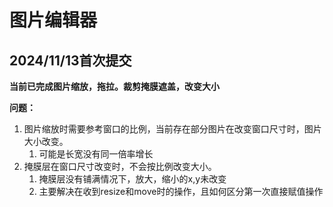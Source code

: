 # 图片编辑器

## 2024/11/13首次提交

**当前已完成图片缩放，拖拉。裁剪掩膜遮盖，改变大小**

**问题：**

1. 图片缩放时需要参考窗口的比例，当前存在部分图片在改变窗口尺寸时，图片大小改变。
   1. 可能是长宽没有同一倍率增长
2. 掩膜层在窗口尺寸改变时，不会按比例改变大小。
   1. 掩膜层没有铺满情况下，放大，缩小的x,y未改变
   2. 主要解决在收到resize和move时的操作，且如何区分第一次直接赋值操作